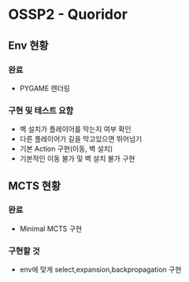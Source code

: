 # OSSP2 - Quoridor

## Env 현황

### 완료
- PYGAME 렌더링

### 구현 및 테스트 요함
- 벽 설치가 플레이어를 막는지 여부 확인
- 다른 플레이어가 길을 막고있으면 뛰어넘기
- 기본 Action 구현(이동, 벽 설치)
- 기본적인 이동 불가 및 벽 설치 불가 구현

## MCTS 현황

### 완료
- Minimal MCTS 구현

### 구현할 것
- env에 맞게 select,expansion,backpropagation 구현 